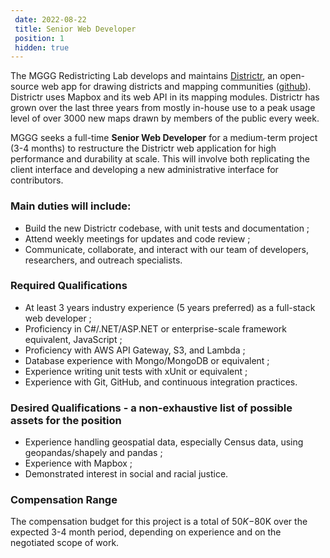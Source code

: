 ```yaml
---		
 date: 2022-08-22		
 title: Senior Web Developer		
 position: 1		
 hidden: true
---		
```


The MGGG Redistricting Lab develops and maintains [Districtr](http://districtr.org), an open-source web app for drawing
districts and mapping communities ([github](https://github.com/districtr/)). Districtr uses Mapbox and its web API in its mapping modules.
Districtr has grown over the last three years from mostly in-house use to a peak usage level of
over 3000 new maps drawn by members of the public every week. 

MGGG seeks a full-time **Senior Web Developer** for a medium-term project (3-4 months) to restructure the
Districtr web application for high performance and durability at scale. This will involve both
replicating the client interface and developing a new administrative interface for contributors.

### Main duties will include:	
	
- Build the new Districtr codebase, with unit tests and documentation ;
- Attend weekly meetings for updates and code review ;
- Communicate, collaborate, and interact with our team of developers, researchers, and outreach specialists.

### Required Qualifications		

- At least 3 years industry experience (5 years preferred) as a full-stack web developer ;
- Proficiency in C#/.NET/ASP.NET or enterprise-scale framework equivalent, JavaScript ;
- Proficiency with AWS API Gateway, S3, and Lambda ;
- Database experience with Mongo/MongoDB or equivalent ;
- Experience writing unit tests with xUnit or equivalent ;
- Experience with Git, GitHub, and continuous integration practices.

### Desired Qualifications - a non-exhaustive list of possible assets for the position		

- Experience handling geospatial data, especially Census data, using geopandas/shapely and pandas ;
- Experience with Mapbox ;
- Demonstrated interest in social and racial justice.

### Compensation Range

The compensation budget for this project is a total of $50K-$80K over the expected 3-4 month period, depending on experience and on the negotiated scope of work.    
